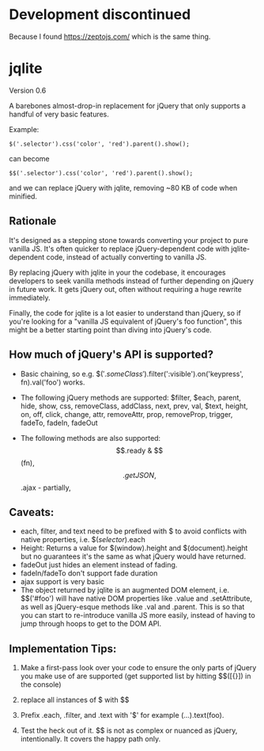 # Development discontinued

Because I found https://zeptojs.com/ which is the same thing.

# jqlite
Version 0.6


A barebones almost-drop-in replacement for jQuery that only supports a handful of very basic features.

Example:

````
$('.selector').css('color', 'red').parent().show();
````

can become
````
$$('.selector').css('color', 'red').parent().show();
````
and we can replace jQuery with jqlite, removing ~80 KB of code when minified.


## Rationale

It's designed as a stepping stone towards converting your project to pure vanilla JS. It's often quicker to replace jQuery-dependent code with jqlite-dependent code, instead of actually converting to vanilla JS.

By replacing jQuery with jqlite in your the codebase, it encourages developers to seek vanilla methods instead of further depending on jQuery in future work. It gets jQuery out, often without requiring a huge rewrite immediately.

Finally, the code for jqlite is a lot easier to understand than jQuery, so if you're looking for a "vanilla JS equivalent of jQuery's foo function", this might be a better starting point than diving into jQuery's code.

## How much of jQuery's API is supported?

* Basic chaining, so e.g. $$('.someClass').$filter(':visible').on('keypress', fn).val('foo') works.

* The following jQuery methods are supported: $filter, $each, parent, hide, show, css, removeClass, addClass, next, prev, val, $text, height, on, off, click, change, attr, removeAttr, prop, removeProp, trigger, fadeTo, fadeIn, fadeOut

* The following methods are also supported: $$.ready & $$(fn), $$.getJSON, $$.ajax - partially, 

## Caveats:

* each, filter, and text need to be prefixed with $ to avoid conflicts with native properties, i.e. $$(selector).$each
* Height: Returns a value for $(window).height and $(document).height but no guarantees it's the same as what jQuery would have returned.
* fadeOut just hides an element instead of fading.
* fadeIn/fadeTo don't support fade duration
* ajax support is very basic
* The object returned by jqlite is an augmented DOM element, i.e. $$('#foo') will have native DOM properties like .value and .setAttribute, as well as jQuery-esque methods like .val and .parent. This is so that you can start to re-introduce vanilla JS more easily, instead of having to jump through hoops to get to the DOM API.

## Implementation Tips:

1) Make a first-pass look over your code to ensure the only parts of jQuery you make use of are supported (get supported list by hitting $$([{}]) in the console)

2) replace all instances of $ with $$

3) Prefix .each, .filter, and .text with '$' for example $(...).$text(foo).

4) Test the heck out of it. $$ is not as complex or nuanced as jQuery, intentionally. It covers the happy path only.
